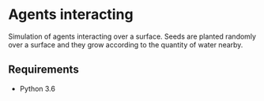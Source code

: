 # Agents interacting
Simulation of agents interacting over a surface. 
Seeds are planted randomly over a surface and they grow according to the quantity of water nearby.
## Requirements
* Python 3.6